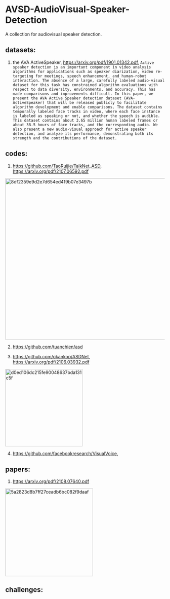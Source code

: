 # AVSD-AudioVisual-Speaker-Detection
A collection for audiovisual speaker detection.

## datasets:
1. the AVA ActiveSpeaker, https://arxiv.org/pdf/1901.01342.pdf, 
`Active speaker detection is an important component in
video analysis algorithms for applications such as speaker
diarization, video re-targeting for meetings, speech enhancement, and human-robot interaction. The absence
of a large, carefully labeled audio-visual dataset for this
task has constrained algorithm evaluations with respect
to data diversity, environments, and accuracy. This has
made comparisons and improvements difficult. In this paper, we present the AVA Active Speaker detection dataset
(AVA-ActiveSpeaker) that will be released publicly to facilitate algorithm development and enable comparisons. The
dataset contains temporally labeled face tracks in video,
where each face instance is labeled as speaking or not,
and whether the speech is audible. This dataset contains
about 3.65 million human labeled frames or about 38.5
hours of face tracks, and the corresponding audio. We also
present a new audio-visual approach for active speaker detection, and analyze its performance, demonstrating both its
strength and the contributions of the dataset.
`

## codes:
1. https://github.com/TaoRuijie/TalkNet_ASD, https://arxiv.org/pdf/2107.06592.pdf
<img width="509" alt="8df2359e9d2e7d654ed419b07e3497b" src="https://user-images.githubusercontent.com/37799481/142824263-0bc81d7d-ac09-43d3-80f5-fb0dd12fdb55.png">

2. https://github.com/tuanchien/asd

3. https://github.com/okankop/ASDNet, https://arxiv.org/pdf/2106.03932.pdf
 <img width="244" alt="d0ed106dc215fe90048637bda131c5f" src="https://user-images.githubusercontent.com/37799481/142824073-87abd554-b3e1-4465-8a17-a69a1db0bcd0.png">
 
 4. https://github.com/facebookresearch/VisualVoice, 
 
 
## papers:
1. https://arxiv.org/pdf/2108.07640.pdf
<img width="277" alt="5a2823d8b7ff27ceadb6bc082f9daaf" src="https://user-images.githubusercontent.com/37799481/142824755-4c895495-5d4b-4523-a390-75a8419d9dd1.png">

## challenges:
